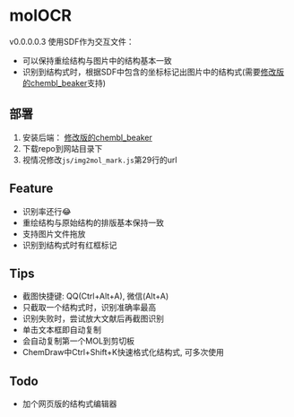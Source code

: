 # molOCR

v0.0.0.0.3
使用SDF作为交互文件：
+ 可以保持重绘结构与图片中的结构基本一致
+ 识别到结构式时，根据SDF中包含的坐标标记出图片中的结构式(需要[修改版的chembl_beaker](https://github.com/def-fun/chembl_beaker/tree/v1.1)支持)

## 部署
1. 安装后端： [修改版的chembl_beaker](https://github.com/def-fun/chembl_beaker/tree/v1.1)
2. 下载repo到网站目录下
3. 视情况修改`js/img2mol_mark.js`第29行的url

## Feature
- 识别率还行😂
- 重绘结构与原始结构的排版基本保持一致
- 支持图片文件拖放
- 识别到结构式时有红框标记

## Tips
- 截图快捷键: QQ(Ctrl+Alt+A), 微信(Alt+A)
- 只截取一个结构式时，识别准确率最高
- 识别失败时，尝试放大文献后再截图识别
- 单击文本框即自动复制
- 会自动复制第一个MOL到剪切板
- ChemDraw中Ctrl+Shift+K快速格式化结构式, 可多次使用

## Todo
- 加个网页版的结构式编辑器